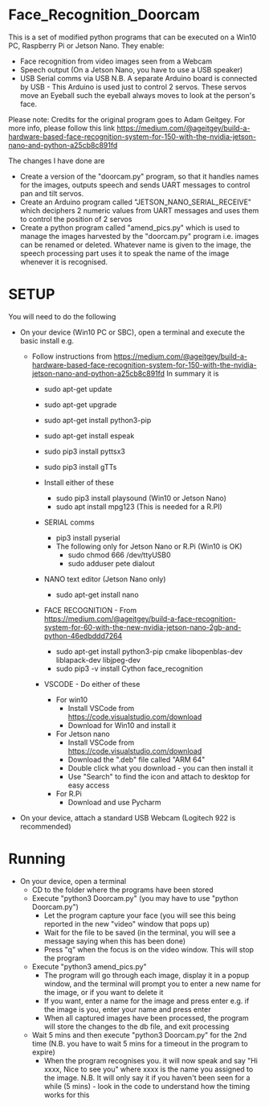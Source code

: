 # Face_Recognition_Doorcam
This is a set of modified python programs that can be executed on a Win10 PC, Raspberry Pi or Jetson Nano.
They enable: 
- Face recognition from video images seen from a Webcam
- Speech output (On a Jetson Nano, you have to use a USB speaker)
- USB Serial comms via USB
N.B. A separate Arduino board is connected by USB - This Arduino is used just to control 2 servos. These servos move an Eyeball such the eyeball always moves to look at the person's face.   

Please note: Credits for the original program goes to Adam Geitgey. For more info, please follow this link
https://medium.com/@ageitgey/build-a-hardware-based-face-recognition-system-for-150-with-the-nvidia-jetson-nano-and-python-a25cb8c891fd 

The changes I have done are
 - Create a version of the "doorcam.py" program, so that it handles names for the images, outputs speech and sends UART messages to control pan and tilt servos.
 - Create an Arduino program called "JETSON_NANO_SERIAL_RECEIVE" which deciphers 2 numeric values from UART messages and uses them to control the position of 2 servos   
 - Create a  python program  called "amend_pics.py" which is used to manage the images harvested by the "doorcam.py" program i.e. images can be renamed or deleted. Whatever name is given to the image, the speech processing part uses it to speak the name of the image whenever it is recognised.   

# SETUP

You will need to do the following 
 - On your device (Win10 PC or SBC), open a terminal and execute the basic install e.g.
   - Follow instructions from https://medium.com/@ageitgey/build-a-hardware-based-face-recognition-system-for-150-with-the-nvidia-jetson-nano-and-python-a25cb8c891fd In summary it is
     - sudo apt-get update
     - sudo apt-get upgrade 
     - sudo apt-get install python3-pip
     - sudo apt-get install espeak
     - sudo pip3 install pyttsx3
     - sudo pip3 install gTTs
     - Install either of these
       - sudo pip3 install playsound     (Win10 or Jetson Nano)
       - sudo apt install mpg123         (This is needed for a R.PI) 
     - SERIAL comms
       - pip3 install pyserial
       - The following only for Jetson Nano or R.Pi (Win10 is OK)
         - sudo chmod 666 /dev/ttyUSB0
         - sudo adduser pete dialout
     - NANO text editor (Jetson Nano only)
       - sudo apt-get install nano
     - FACE RECOGNITION - From https://medium.com/@ageitgey/build-a-face-recognition-system-for-60-with-the-new-nvidia-jetson-nano-2gb-and-python-46edbddd7264
       - sudo apt-get install python3-pip cmake libopenblas-dev liblapack-dev libjpeg-dev
       - sudo pip3 -v install Cython face_recognition

     - VSCODE - Do either of these
       - For win10 
         - Install VSCode from https://code.visualstudio.com/download
         - Download for Win10 and install it
       - For Jetson nano
         - Install VSCode from https://code.visualstudio.com/download
         - Download the ".deb" file called  "ARM 64"
         - Double click what you download - you can then install it
         - Use "Search" to find the icon and attach to desktop for easy access
       - For R.Pi 
         - Download and use Pycharm
       

- On your device, attach a standard USB Webcam (Logitech 922 is recommended)

# Running
 - On your device, open a terminal 
   - CD to the folder where the programs have been stored
   - Execute "python3 Doorcam.py" (you may have to use "python Doorcam.py")
     - Let the program capture your face (you will see this being reported in the new "video" window that pops up)
     - Wait for the file to be saved (in the terminal, you will see a message saying when this has been done)
     - Press "q" when the focus is on the video window. This will stop the program 
   - Execute "python3 amend_pics.py"  
     - The program will go through each image, display it in a popup window, and the terminal will prompt you to enter a new name for the image, or if you want to delete it  
     - If you want, enter a name for the image and press enter e.g. if the image is you, enter your name and press enter
     - When all captured images have been processed, the program will store the changes to the db file, and exit processing
   - Wait 5 mins and then execute "python3 Doorcam.py" for the 2nd time (N.B. you have to wait 5 mins for a timeout in the program to expire)
     - When the program recognises you. it will now speak and say "Hi xxxx, Nice to see you" where xxxx is the name you assigned to the image. N.B. It will only say it if you haven't been seen for a while (5 mins) - look in the code to understand how the timing works for this   

